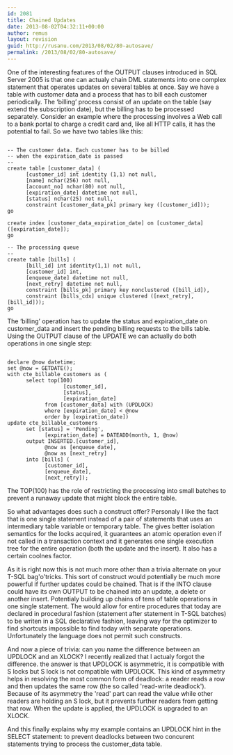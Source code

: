 ```yaml
---
id: 2081
title: Chained Updates
date: 2013-08-02T04:32:11+00:00
author: remus
layout: revision
guid: http://rusanu.com/2013/08/02/80-autosave/
permalink: /2013/08/02/80-autosave/
---
```

One of the interesting features of the OUTPUT clauses introduced in SQL Server 2005 is that one can actualy chain DML statements into one complex statement that operates updates on several tables at once. Say we have a table with customer data and a process that has to bill each customer periodically. The &#8216;billing&#8217; process consist of an update on the table (say extend the subscription date), but the billing has to be processed separately. Consider an example where the processing involves a Web call to a bank portal to charge a credit card and, like all HTTP calls, it has the potential to fail. So we have two tables like this:

<!--more-->

<pre><code class="prettyprint lang-sql">
-- The customer data. Each customer has to be billed
-- when the expiration_date is passed
--
create table [customer_data] (
      [customer_id] int identity (1,1) not null,
      [name] nchar(256) not null,
      [account_no] nchar(80) not null,
      [expiration_date] datetime not null,
      [status] nchar(25) not null,
      constraint [customer_data_pk] primary key ([customer_id]));
go

create index [customer_data_expiration_date] on [customer_data] ([expiration_date]);
go

-- The processing queue
--
create table [bills] (
      [bill_id] int identity(1,1) not null,
      [customer_id] int,
      [enqueue_date] datetime not null,
      [next_retry] datetime not null,
      constraint [bills_pk] primary key nonclustered ([bill_id]),
      constraint [bills_cdx] unique clustered ([next_retry], [bill_id]));
go
</code></pre>

The &#8216;billing&#8217; operation has to update the status and expiration\_date on customer\_data and insert the pending billing requests to the bills table. Using the OUTPUT clause of the UPDATE we can actually do both operations in one single step:

<pre><code class="prettyprint lang-sql">
declare @now datetime;
set @now = GETDATE();
with cte_billable_customers as (
      select top(100)
                  [customer_id],
                  [status],
                  [expiration_date]
            from [customer_data] with (UPDLOCK)
            where [expiration_date] &lt; @now
            order by [expiration_date])
update cte_billable_customers
      set [status] = 'Pending',
            [expiration_date] = DATEADD(month, 1, @now)
      output INSERTED.[customer_id],
            @now as [enqueue_date],
            @now as [next_retry]
      into [bills] (
            [customer_id],
            [enqueue_date],
            [next_retry]);
</code></pre>

The TOP(100) has the role of restricting the processing into small batches to prevent a runaway update that might block the entire table.

So what advantages does such a construct offer? Personaly I like the fact that is one single statement instead of a pair of statements that uses an intermediary table variable or temporary table. The gives better isolation semantics for the locks acquired, it guarantees an atomic operation even if not called in a transaction context and it generates one single execution tree for the entire operation (both the update and the insert). It also has a certain coolnes factor.

As it is right now this is not much more other than a trivia alternate on your T-SQL bag'o'tricks. This sort of construct would potentially be much more powerful if further updates could be chained. That is if the INTO clause could have its own OUTPUT to be chained into an update, a delete or another insert. Potentialy building up chains of tens of table operations in one single statement. The would allow for entire procedures that today are declared in procedural fashion (statement after statement in T-SQL batches) to be writen in a SQL declarative fashion, leaving way for the optimizer to find shortcuts impossible to find today with separate operations. Unfortunately the language does not permit such constructs.

And now a piece of trivia: can you name the difference between an UPDLOCK and an XLOCK? I recently realized that I actualy forgot the difference. the answer is that UPDLOCK is asymmetric, it is compatible with S locks but S lock is not compatible with UPDLOCK. This kind of asymmetry helps in resolving the most common form of deadlock: a reader reads a row and then updates the same row (the so called 'read-write deadlock'). Because of its asymmetry the 'read' part can read the value while other readers are holding an S lock, but it prevents further readers from getting that row. When the update is applied, the UPDLOCK is upgraded to an XLOCK.

And this finally explains why my example contains an UPDLOCK hint in the SELECT statement: to prevent deadlocks between two concurent statements trying to process the customer_data table.